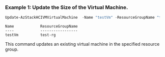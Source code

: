 ### Example 1: Update the Size of the Virtual Machine. 
```powershell
Update-AzStackHCIVMVirtualMachine  -Name "testVm" -ResourceGroupName "test-rg" -VmMemoryInMB "4"
```
```output
Name            ResourceGroupName
----            -----------------
testVm          test-rg
```

This command updates an existing virtual machine in the specified resource group. 